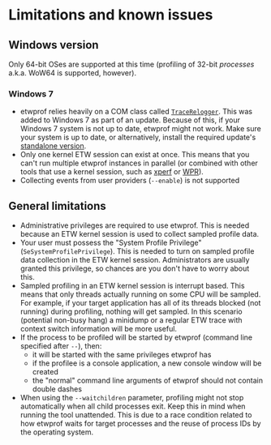 Limitations and known issues
==========

Windows version
----------

Only 64-bit OSes are supported at this time (profiling of 32-bit *processes* a.k.a. WoW64 is supported, however).

### Windows 7

* etwprof relies heavily on a COM class called [`TraceRelogger`](https://msdn.microsoft.com/en-us/library/windows/desktop/hh706657(v=vs.85).aspx). This was added to Windows 7 as part of an update. Because of this, if your Windows 7 system is not up to date, etwprof might not work. Make sure your system is up to date, or alternatively, install the required update's [standalone version](https://support.microsoft.com/en-us/help/2882822/update-adds-itracerelogger-interface-support-to-windows-embedded-stand).
* Only one kernel ETW session can exist at once. This means that you can't run multiple etwprof instances in parallel (or combined with other tools that use a kernel session, such as [xperf](https://docs.microsoft.com/en-us/previous-versions/windows/it-pro/windows-8.1-and-8/hh162920(v=win.10)) or [WPR](https://docs.microsoft.com/en-us/windows-hardware/test/wpt/windows-performance-recorder)).
* Collecting events from user providers (`--enable`) is not supported

General limitations
----------

* Administrative privileges are required to use etwprof. This is needed because an ETW kernel session is used to collect sampled profile data.
* Your user must possess the "System Profile Privilege" (`SeSystemProfilePrivilege`). This is needed to turn on sampled profile data collection in the ETW kernel session. Administrators are usually granted this privilege, so chances are you don't have to worry about this.
* Sampled profiling in an ETW kernel session is interrupt based. This means that only threads actually running on some CPU will be sampled. For example, if your target application has all of its threads blocked (not running) during profiling, nothing will get sampled. In this scenario (potential non-busy hang) a minidump or a regular ETW trace with context switch information will be more useful.
* If the process to be profiled will be started by etwprof (command line specified after `--`), then:
  * it will be started with the same privileges etwprof has
  * if the profilee is a console application, a new console window will be created
  * the "normal" command line arguments of etwprof should not contain double dashes
* When using the `--waitchildren` parameter, profiling might not stop automatically when all child processes exit. Keep this in mind when running the tool unattended. This is due to a race condition related to how etwprof waits for target processes and the reuse of process IDs by the operating system.